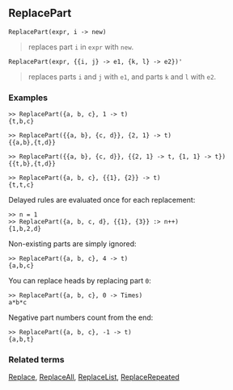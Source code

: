 ## ReplacePart

```
ReplacePart(expr, i -> new)
```
> replaces part `i` in `expr` with `new`.

```
ReplacePart(expr, {{i, j} -> e1, {k, l} -> e2})'
```

> replaces parts `i` and `j` with `e1`, and parts `k` and `l` with `e2`.

### Examples

```
>> ReplacePart({a, b, c}, 1 -> t)
{t,b,c}

>> ReplacePart({{a, b}, {c, d}}, {2, 1} -> t)
{{a,b},{t,d}}
 
>> ReplacePart({{a, b}, {c, d}}, {{2, 1} -> t, {1, 1} -> t})
{{t,b},{t,d}}
 
>> ReplacePart({a, b, c}, {{1}, {2}} -> t)
{t,t,c}
```

Delayed rules are evaluated once for each replacement:
```
>> n = 1
>> ReplacePart({a, b, c, d}, {{1}, {3}} :> n++)
{1,b,2,d} 
```

Non-existing parts are simply ignored:
```
>> ReplacePart({a, b, c}, 4 -> t)
{a,b,c}
```

You can replace heads by replacing part `0`:
```
>> ReplacePart({a, b, c}, 0 -> Times)
a*b*c
```
 
Negative part numbers count from the end:
```
>> ReplacePart({a, b, c}, -1 -> t)
{a,b,t}
```


### Related terms 
[Replace](Replace.md), [ReplaceAll](ReplaceAll.md), [ReplaceList](ReplaceList.md), [ReplaceRepeated](ReplaceRepeated.md)
